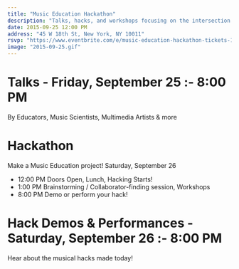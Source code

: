 ```yaml
---
title: "Music Education Hackathon"
description: "Talks, hacks, and workshops focusing on the intersection of music and education"
date: 2015-09-25 12:00 PM
address: "45 W 18th St, New York, NY 10011"
rsvp: "https://www.eventbrite.com/e/music-education-hackathon-tickets-18389569698"
image: "2015-09-25.gif"
---
```


# Talks - Friday, September 25 :- 8:00 PM

By Educators, Music Scientists, Multimedia Artists & more

# Hackathon

Make a Music Education project!
Saturday, September 26

- 12:00 PM	Doors Open, Lunch, Hacking Starts!
- 1:00 PM	Brainstorming / Collaborator-finding session, Workshops
- 8:00 PM	Demo or perform your hack!

# Hack Demos & Performances - Saturday, September 26 :- 8:00 PM

Hear about the musical hacks made today!
